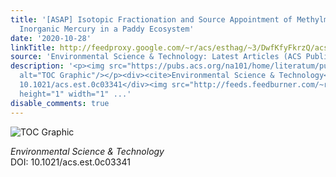 ```yaml
---
title: '[ASAP] Isotopic Fractionation and Source Appointment of Methylmercury and
  Inorganic Mercury in a Paddy Ecosystem'
date: '2020-10-28'
linkTitle: http://feedproxy.google.com/~r/acs/esthag/~3/DwfKfyFkrzQ/acs.est.0c03341
source: 'Environmental Science & Technology: Latest Articles (ACS Publications)'
description: '<p><img src="https://pubs.acs.org/na101/home/literatum/publisher/achs/journals/content/esthag/0/esthag.ahead-of-print/acs.est.0c03341/20201028/images/medium/es0c03341_0006.gif"
  alt="TOC Graphic"/></p><div><cite>Environmental Science & Technology</cite></div><div>DOI:
  10.1021/acs.est.0c03341</div><img src="http://feeds.feedburner.com/~r/acs/esthag/~4/DwfKfyFkrzQ"
  height="1" width="1" ...'
disable_comments: true
---
```

<p><img src="https://pubs.acs.org/na101/home/literatum/publisher/achs/journals/content/esthag/0/esthag.ahead-of-print/acs.est.0c03341/20201028/images/medium/es0c03341_0006.gif" alt="TOC Graphic"/></p><div><cite>Environmental Science & Technology</cite></div><div>DOI: 10.1021/acs.est.0c03341</div><img src="http://feeds.feedburner.com/~r/acs/esthag/~4/DwfKfyFkrzQ" height="1" width="1" ...